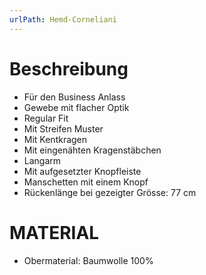```yaml
---
urlPath: Hemd-Corneliani
---
```

# Beschreibung
- Für den Business Anlass
- Gewebe mit flacher Optik
- Regular Fit
- Mit Streifen Muster
- Mit Kentkragen
- Mit eingenähten Kragenstäbchen
- Langarm
- Mit aufgesetzter Knopfleiste
- Manschetten mit einem Knopf
- Rückenlänge bei gezeigter Grösse: 77 cm

# MATERIAL
- Obermaterial: Baumwolle 100%
